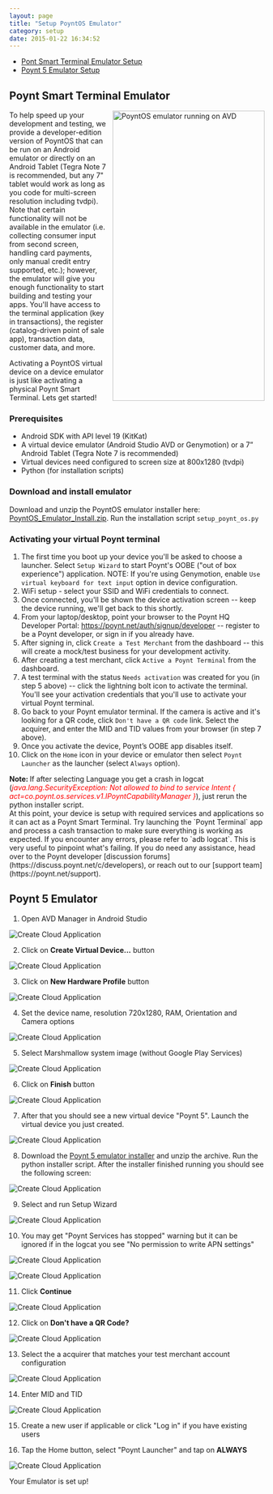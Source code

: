 ```yaml
---
layout: page
title: "Setup PoyntOS Emulator"
category: setup
date: 2015-01-22 16:34:52
---
```


 * [Pont Smart Terminal Emulator Setup](#p61)
 * [Poynt 5 Emulator Setup](#p5)

## <a name="p61"></a>Poynt Smart Terminal Emulator

<img style="float: right; margin-left: 10px; margin-top: 0px; width: 300px; height: 573px;" src="../assets/poynt_emulator_300x573.png" alt="PoyntOS emulator running on AVD" />
To help speed up your development and testing, we provide a developer-edition version of PoyntOS that can be run on an Android emulator
or directly on an Android Tablet (Tegra Note 7 is recommended, but any 7" tablet would work as long as you code for multi-screen resolution including tvdpi).
Note that certain functionality will not be available in the emulator (i.e. collecting consumer input from second screen, handling card payments, only manual credit entry supported, etc.);
however, the emulator will give you enough functionality to start building and testing your apps. You'll have access to the terminal application (key in
transactions), the register (catalog-driven point of sale app), transaction data, customer data, and more.

Activating a PoyntOS virtual device on a device emulator is just like activating a physical Poynt Smart Terminal. Lets get started!


### Prerequisites

* Android SDK with API level 19 (KitKat)
* A virtual device emulator (Android Studio AVD or Genymotion) or a 7” Android Tablet (Tegra Note 7 is recommended)
* Virtual devices need configured to screen size at 800x1280 (tvdpi)
* Python (for installation scripts)

### Download and install emulator
Download and unzip the PoyntOS emulator installer here: [PoyntOS\_Emulator\_Install.zip](https://poynt-emulator.s3.amazonaws.com/v1.2.26/PoyntOS_Emulator_Install_v235.zip). Run the installation script `setup_poynt_os.py`

### Activating your virtual Poynt terminal
1. The first time you boot up your device you'll be asked to choose a launcher. Select `Setup Wizard` to start Poynt's OOBE ("out of box experience") application. NOTE: If you're using Genymotion, enable `Use virtual keyboard for text input` option in device configuration.
2. WiFi setup - select your SSID and WiFi credentials to connect.
3. Once connected, you'll be shown the device activation screen -- keep the device running, we'll get back to this shortly.
4. From your laptop/desktop, point your browser to the Poynt HQ Developer Portal: https://poynt.net/auth/signup/developer -- register to be a Poynt developer, or sign in if you already have.
5. After signing in, click `Create a Test Merchant` from the dashboard -- this will create a mock/test business for your development activity.
6. After creating a test merchant, click `Active a Poynt Terminal` from the dashboard.
7. A test terminal with the status `Needs activation` was created for you (in step 5 above) -- click the lightning bolt icon to activate the terminal. You'll see your activation credentials that you'll use to activate your virtual Poynt terminal.
8. Go back to your Poynt emulator terminal. If the camera is active and it's looking for a QR code, click `Don't have a QR code` link. Select the acquirer, and enter the MID and TID values from your browser (in step 7 above).
9. Once you activate the device, Poynt’s OOBE app disables itself.
10. Click on the `Home` icon in your device or emulator then select `Poynt Launcher` as the launcher (select `Always` option).
  <div class="warning"> <span style="font-weight: bold;">Note: </span>If after selecting Language you get a crash in logcat (<span style="font-style: italic; color: #FF0000">java.lang.SecurityException: Not allowed to bind to service Intent { act=co.poynt.os.services.v1.IPoyntCapabilityManager }</span>), just rerun the python installer script.</div>
At this point, your device is setup with required services and applications so it can act as a Poynt Smart Terminal. Try launching the `Poynt Terminal` app and process a cash transaction to make sure everything is working as expected. If you encounter any errors, please refer to `adb logcat`.
This is very useful to pinpoint what's failing. If you do need any assistance, head over to the Poynt developer [discussion forums](https://discuss.poynt.net/c/developers), or reach out to our [support team](https://poynt.net/support).

<!-- feedback widget -->
<SCRIPT type="text/javascript">window.doorbellOptions = { appKey: 'eDRWq9iHMZLMyue0tGGchA7bvMGCFBeaHm8XBDUSkdBFcv0cYCi9eDTRBEIekznx' };(function(w, d, t) { var hasLoaded = false; function l() { if (hasLoaded) { return; } hasLoaded = true; window.doorbellOptions.windowLoaded = true; var g = d.createElement(t);g.id = 'doorbellScript';g.type = 'text/javascript';g.async = true;g.src = 'https://embed.doorbell.io/button/6657?t='+(new Date().getTime());(d.getElementsByTagName('head')[0]||d.getElementsByTagName('body')[0]).appendChild(g); } if (w.attachEvent) { w.attachEvent('onload', l); } else if (w.addEventListener) { w.addEventListener('load', l, false); } else { l(); } if (d.readyState == 'complete') { l(); } }(window, document, 'SCRIPT')); </SCRIPT>


## <a name="p5"></a>Poynt 5 Emulator

1) Open AVD Manager in Android Studio

![Create Cloud Application](../assets/p5emu01.png)

2) Click on **Create Virtual Device...** button

![Create Cloud Application](../assets/p5emu02.png)

3) Click on **New Hardware Profile** button

![Create Cloud Application](../assets/p5emu03.png)

4) Set the device name, resolution 720x1280, RAM, Orientation and Camera options

![Create Cloud Application](../assets/p5emu04.png)

5) Select Marshmallow system image (without Google Play Services)

![Create Cloud Application](../assets/p5emu05.png)

6) Click on **Finish** button

![Create Cloud Application](../assets/p5emu06.png)

7) After that you should see a new virtual device "Poynt 5". Launch the virtual device you just created.

![Create Cloud Application](../assets/p5emu07.png)

8) Download the [Poynt 5 emulator installer](https://poynt-emulator.s3.amazonaws.com/P5/p5-198.zip) and unzip the archive. Run the python installer script. After the installer finished running you should see the following screen:

![Create Cloud Application](../assets/p5emu08.png)

9) Select and run Setup Wizard

![Create Cloud Application](../assets/p5emu09.png)

10) You may get "Poynt Services has stopped" warning but it can be ignored if in the logcat you see "No permission to write APN settings"

![Create Cloud Application](../assets/p5emu10.png)

![Create Cloud Application](../assets/p5emu11.png)

11) Click **Continue**

![Create Cloud Application](../assets/p5emu12.png)

12) Click on **Don't have a QR Code?**

![Create Cloud Application](../assets/p5emu13.png)

13) Select the a acquirer that matches your test merchant account configuration

![Create Cloud Application](../assets/p5emu14.png)

14) Enter MID and TID

![Create Cloud Application](../assets/p5emu15.png)

15) Create a new user if applicable or click "Log in" if you have existing users

16) Tap the Home button, select "Poynt Launcher" and tap on **ALWAYS**

![Create Cloud Application](../assets/p5emu16.png)

Your Emulator is set up!
